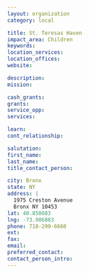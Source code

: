```yaml
---
layout: organization
category: local

title: St. Teresas Haven
impact_area: Children
keywords: 
location_services: 
location_offices: 
website: 

description: 
mission: 

cash_grants: 
grants: 
service_opp: 
services: 

learn: 
cont_relationship: 

salutation: 
first_name: 
last_name: 
title_contact_person: 

city: Bronx
state: NY
address: |
  1975 Creston Avenue  
  Bronx NY 10453
lat: 40.850883
lng: -73.906883
phone: 718-299-6660
ext: 
fax: 
email: 
preferred_contact: 
contact_person_intro: 
---
```

